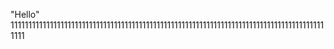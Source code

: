 "Hello" 
11111111111111111111111111111111111111111111111111111111111111111111111111111111111111111111